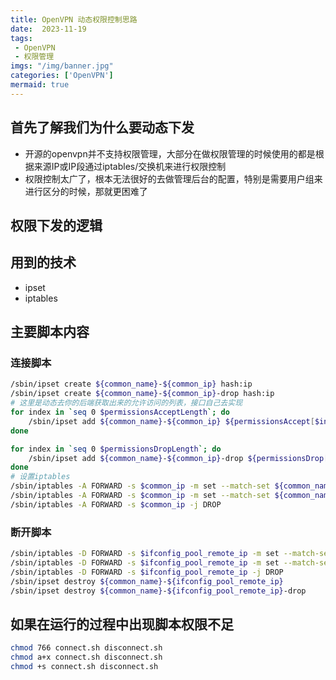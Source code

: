 ```yaml
---
title: OpenVPN 动态权限控制思路
date:  2023-11-19 
tags: 
 - OpenVPN
 - 权限管理
imgs: "/img/banner.jpg"
categories: ['OpenVPN']
mermaid: true
---
```



## 首先了解我们为什么要动态下发

- 开源的openvpn并不支持权限管理，大部分在做权限管理的时候使用的都是根据来源IP或IP段通过iptables/交换机来进行权限控制
- 权限控制太广了，根本无法很好的去做管理后台的配置，特别是需要用户组来进行区分的时候，那就更困难了

## 权限下发的逻辑



## 用到的技术

- ipset
- iptables

## 主要脚本内容

### 连接脚本

```bash
/sbin/ipset create ${common_name}-${common_ip} hash:ip
/sbin/ipset create ${common_name}-${common_ip}-drop hash:ip
# 这里是动态去你的后端获取出来的允许访问的列表，接口自己去实现
for index in `seq 0 $permissionsAcceptLength`; do
    /sbin/ipset add ${common_name}-${common_ip} ${permissionsAccept[$index]//\"/}
done

for index in `seq 0 $permissionsDropLength`; do
    /sbin/ipset add ${common_name}-${common_ip}-drop ${permissionsDrop[$index]//\"/}
done
# 设置iptables
/sbin/iptables -A FORWARD -s $common_ip -m set --match-set ${common_name}-${common_ip} dst -j ACCEPT
/sbin/iptables -A FORWARD -s $common_ip -m set --match-set ${common_name}-${common_ip}-drop dst -j DROP
/sbin/iptables -A FORWARD -s $common_ip -j DROP
```

### 断开脚本

```bash
/sbin/iptables -D FORWARD -s $ifconfig_pool_remote_ip -m set --match-set ${common_name}-${ifconfig_pool_remote_ip} dst -j ACCEPT
/sbin/iptables -D FORWARD -s $ifconfig_pool_remote_ip -m set --match-set ${common_name}-${ifconfig_pool_remote_ip}-drop dst -j DROP
/sbin/iptables -D FORWARD -s $ifconfig_pool_remote_ip -j DROP
/sbin/ipset destroy ${common_name}-${ifconfig_pool_remote_ip}
/sbin/ipset destroy ${common_name}-${ifconfig_pool_remote_ip}-drop
```

## 如果在运行的过程中出现脚本权限不足

```bash
chmod 766 connect.sh disconnect.sh
chmod a+x connect.sh disconnect.sh
chmod +s connect.sh disconnect.sh
```
